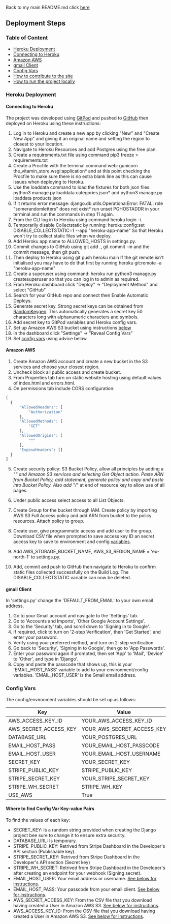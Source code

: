 Back to my main README.md click [here](https://github.com/Sonicbasedrop/the_vitamin_store/blob/main/README.md#the-vitamin-store)
<br>

## Deployment Steps

### Table of Content

* [Heroku Deployment](#heroku-deployment)
* [Connecting to Heroku](#connecting-to-heroku)
* [Amazon AWS](#amazon-aws)
* [gmail Client](#gmail-client)
* [Config Vars](#config-vars)
* [How to contribute to the site](#how-to-contribute-to-the-site)
* [How to run the project locally](#how-to-run-the-project-locally)


### Heroku Deployment

#### Connecting to Heroku

The project was developed using [GitPod](https://gitpod.io/) and pushed to [GitHub](https://github.com/) then deployed on Heroku using these instructions:

1. Log in to Heroku and create a new app by clicking "New" and "Create New App" and giving it an original name and setting the region to closest to your location.
2. Navigate to Heroku Resources and add Postgres using the free plan.
3. Create a requirements.txt file using command pip3 freeze > requirements.txt
4. Create a Procfile with the terminal command web: gunicorn the_vitamin_store.wsgi:application* and at this point checking the Procfile to make sure there is no extra blank line as this can cause issues when deploying to Heroku.
5. Use the loaddata command to load the fixtures for both json files: python3 manage.py loaddata categories.json* and python3 manage.py loaddata products.json
6. If it returns error message: django.db.utils.OperationalError: FATAL: role "somerandomletters" does not exist* run unset PGHOSTADDR in your terminal and run the commands in step 11 again.
7. From the CLI log in to Heroku using command heroku login -i.
8. Temporarily disable Collectstatic by running: heroku:config:set DISABLE_COLLECTSTATIC=1 --app "heroku-app-name" So that Heroku won't try to collect static files when we deploy.
9. Add Heroku app name to ALLOWED_HOSTS in settings.py.
10. Commit changes to GitHub using git add ., git commit -m and the commit message, then git push.
11. Then deploy to Heroku using git push heroku main
If the git remote isn't initialised you may have to do that first by running heroku git:remote -a "heroku-app-name"
12. Create a superuser using command: heroku run python3 manage.py createsuperuser so that you can log in to admin as required.
13. From Heroku dashboard click "Deploy" -> "Deployment Method" and select "GitHub"
14. Search for your GitHub repo and connect then Enable Automatic Deploys.
15. Generate secret key. Strong secret keys can be obtained from [RandomKeygen](https://randomkeygen.com/). This automatically generates a secret key 50 characters long with alphanumeric characters and symbols. 
16. Add secret key to GitPod variables and Heroku config vars.
17. Set up Amazon AWS S3 bucket using instructions [below](#amazon-aws)
18. In the dashboard click "Settings" -> "Reveal Config Vars"
19. Set [config vars](#config-vars) using advice below.

#### Amazon AWS

1. Create Amazon AWS account and create a new bucket in the S3 services and choose your closest region.
2. Uncheck block all public access and create bucket. 
3. From Properties tab turn on static website hosting using default values of index.html and errors.html.
4. On permissions tab include CORS configuration:
```python
[
  {
      "AllowedHeaders": [
          "Authorization"
      ],
      "AllowedMethods": [
          "GET"
      ],
      "AllowedOrigins": [
          "*"
      ],
      "ExposeHeaders": []
  }
]
```
5. Create security policy: S3 Bucket Policy, allow all principles by adding a "*" and Amazon S3 services and selecting Get Object action. Paste ARN from Bucket Policy, add statement, generate policy and copy and paste into Bucket Policy. Also add "/*" at end of resource key to allow use of all pages. 
6. Under public access select access to all List Objects. 

7. Create Group for the bucket through IAM. Create policy by importing AWS S3 Full Access policy and add ARN from bucket to the policy resources. Attach policy to group. 
8. Create user, give programmatic access and add user to the group. Download CSV file when prompted to save access key ID an secret access key to save to environment and config [variables](#config-vars).
9. Add AWS_STORAGE_BUCKET_NAME, AWS_S3_REGION_NAME = 'eu-north-1' to settings.py.
10. Add, commit and push to GitHub then navigate to Heroku to confirm static files collected successfully on the Build Log. The DISABLE_COLLECTSTATIC variable can now be deleted. 

#### gmail Client

In 'settings.py' change the 'DEFAULT_FROM_EMAIL' to your own email address.

1. Go to your Gmail account and navigate to the 'Settings' tab.
2. Go to 'Accounts and Imports', 'Other Google Account Settings'.
3. Go to the 'Security' tab, and scroll down to 'Signing in to Google'.
4. If required, click to turn on '2-step Verification', then 'Get Started', and enter your password.
5. Verify using your preferred method, and turn on 2-step verification.
6. Go back to 'Security', 'Signing in to Google', then go to 'App Passwords'.
7. Enter your password again if prompted, then set 'App' to 'Mail', 'Device' to 'Other', and type in 'Django'.
8. Copy and paste the passcode that shows up, this is your 'EMAIL_HOST_PASS' variable to add to your environment/config variables. 'EMAIL_HOST_USER' is the Gmail email address.

### Config Vars

The config/environment variables should be set up as follows:

| Key                    | Value                      |
| ---------------------- |--------------------------- |
| AWS_ACCESS_KEY_ID      | YOUR_AWS_ACCESS_KEY_ID     |
| AWS_SECRET_ACCESS_KEY  | YOUR_AWS_SECRET_ACCESS_KEY | 
| DATABASE_URL           | YOUR_POSTGRES_URL          |
| EMAIL_HOST_PASS        | YOUR_EMAIL_HOST_PASSCODE   |
| EMAIL_HOST_USER        | YOUR_EMAIL_HOST_USERNAME   |
| SECRET_KEY             | YOUR_SECRET_KEY            |
| STRIPE_PUBLIC_KEY      | STRIPE_PUBLIC_KEY          |   
| STRIPE_SECRET_KEY      | YOUR_STRIPE_SECRET_KEY     |
| STRIPE_WH_SECRET       | STRIPE_WH_KEY              |
| USE_AWS                | True                       |

#### Where to find Config Var Key-value Pairs 

To find the values of each key:

* SECRET_KEY: Is a random string provided when creating the Django project bee sure to change it to ensure extra security. 
* DATABASE_URL: Is temporary.
* STRIPE_PUBLIC_KEY: Retrived from Stripe Dashboard in the Developer's API section (Publishable key).
* STRIPE_SECRET_KEY: Retrived from Stripe Dashboard in the Developer's API section (Secret key)
* STRIPE_WH_SECRET: Retrived from Stripe Dashboard in the Developer's after creating an endpoint for your webhook (Signing secret).
* EMAIL_HOST_USER: Your email address or username. [See below for instructions](#smtp-setup).
* EMAIL_HOST_PASS: Your passcode from your email client. [See below for instructions](#smtp-setup).
* AWS_SECRET_ACCESS_KEY: From the CSV file that you download having created a User in Amazon AWS S3. [See below for instructions](#amazon-aws).
* AWS_ACCESS_KEY_ID: From the CSV file that you download having created a User in Amazon AWS S3. [See below for instructions](#amazon-aws).




